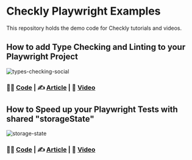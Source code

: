 # Checkly Playwright Examples

This repository holds the demo code for Checkly tutorials and videos.

## How to add Type Checking and Linting to your Playwright Project

![types-checking-social](https://github.com/user-attachments/assets/b86dbc82-65a9-4a2e-b7ce-3a20177136ab)

### 🧑‍💻 [Code](/type-check-and-lint) | ✍️ [Article](https://www.checklyhq.com/blog/playwright-type-checking-and-linting/) | 🎥 [Video](https://www.youtube.com/watch?v=3gT7LuzqOAk)

## How to Speed up your Playwright Tests with shared "storageState"

![storage-state](https://github.com/user-attachments/assets/c49583a3-902b-4bc5-8fff-05b90ecca904)

### 🧑‍💻 [Code](/project-setup-and-storage-state/) | ✍️ [Article](https://www.checklyhq.com/blog/speed-up-playwright-tests-with-storage-state/) | 🎥 [Video](https://www.youtube.com/watch?v=nSHPCLUwwVk)
